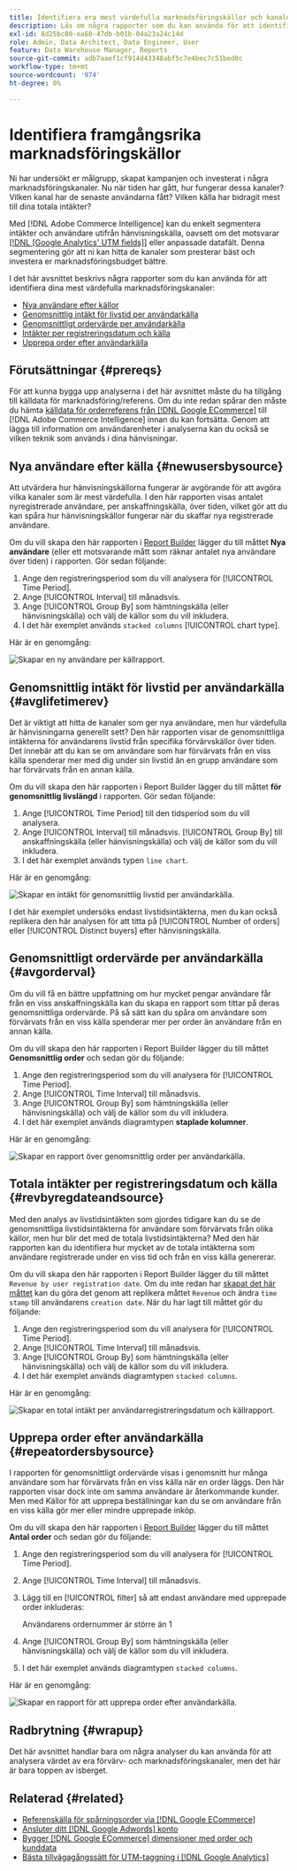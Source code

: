 ```yaml
---
title: Identifiera era mest värdefulla marknadsföringskällor och kanaler
description: Läs om några rapporter som du kan använda för att identifiera dina mest värdefulla marknadsföringskanaler.
exl-id: 8d25bc80-ea60-47db-b01b-04a23a24c14d
role: Admin, Data Architect, Data Engineer, User
feature: Data Warehouse Manager, Reports
source-git-commit: adb7aaef1cf914d43348abf5c7e4bec7c51bed0c
workflow-type: tm+mt
source-wordcount: '974'
ht-degree: 0%

---
```


# Identifiera framgångsrika marknadsföringskällor

Ni har undersökt er målgrupp, skapat kampanjen och investerat i några marknadsföringskanaler. Nu när tiden har gått, hur fungerar dessa kanaler? Vilken kanal har de senaste användarna fått? Vilken källa har bidragit mest till dina totala intäkter?

Med [!DNL Adobe Commerce Intelligence] kan du enkelt segmentera intäkter och användare utifrån hänvisningskälla, oavsett om det motsvarar [[!DNL [Google Analytics' UTM fields]]](https://support.google.com/analytics/answer/1191184?hl=en) eller anpassade datafält. Denna segmentering gör att ni kan hitta de kanaler som presterar bäst och investera er marknadsföringsbudget bättre.

I det här avsnittet beskrivs några rapporter som du kan använda för att identifiera dina mest värdefulla marknadsföringskanaler:

* [Nya användare efter källor](#newusersbysource)
* [Genomsnittlig intäkt för livstid per användarkälla](#avglifetimerev)
* [Genomsnittligt ordervärde per användarkälla](#avgorderval)
* [Intäkter per registreringsdatum och källa](#revbyregdateandsource)
* [Upprepa order efter användarkälla](#repeatordersbysource)

## Förutsättningar {#prereqs}

För att kunna bygga upp analyserna i det här avsnittet måste du ha tillgång till källdata för marknadsföring/referens. Om du inte redan spårar den måste du hämta [källdata för orderreferens från  [!DNL Google ECommerce]](../importing-data/integrations/google-ecommerce.md) till [!DNL Adobe Commerce Intelligence] innan du kan fortsätta. Genom att lägga till information om användarenheter i analyserna kan du också se vilken teknik som används i dina hänvisningar.

## Nya användare efter källa {#newusersbysource}

Att utvärdera hur hänvisningskällorna fungerar är avgörande för att avgöra vilka kanaler som är mest värdefulla. I den här rapporten visas antalet nyregistrerade användare, per anskaffningskälla, över tiden, vilket gör att du kan spåra hur hänvisningskällor fungerar när du skaffar nya registrerade användare.

Om du vill skapa den här rapporten i [Report Builder](../../tutorials/using-visual-report-builder.md) lägger du till måttet **Nya användare** (eller ett motsvarande mått som räknar antalet nya användare över tiden) i rapporten. Gör sedan följande:

1. Ange den registreringsperiod som du vill analysera för [!UICONTROL Time Period].
1. Ange [!UICONTROL Interval] till månadsvis.
1. Ange [!UICONTROL Group By] som hämtningskälla (eller hänvisningskälla) och välj de källor som du vill inkludera.
1. I det här exemplet används `stacked columns` [!UICONTROL chart type].

Här är en genomgång:

![Skapar en ny användare per källrapport.](../../assets/New_Users_by_source.gif)

## Genomsnittlig intäkt för livstid per användarkälla {#avglifetimerev}

Det är viktigt att hitta de kanaler som ger nya användare, men hur värdefulla är hänvisningarna generellt sett? Den här rapporten visar de genomsnittliga intäkterna för användarens livstid från specifika förvärvskällor över tiden. Det innebär att du kan se om användare som har förvärvats från en viss källa spenderar mer med dig under sin livstid än en grupp användare som har förvärvats från en annan källa.

Om du vill skapa den här rapporten i Report Builder lägger du till måttet **för genomsnittlig livslängd** i rapporten. Gör sedan följande:

1. Ange [!UICONTROL Time Period] till den tidsperiod som du vill analysera.
1. Ange [!UICONTROL Interval] till månadsvis.
   [!UICONTROL Group By] till anskaffningskälla (eller hänvisningskälla) och välj de källor som du vill inkludera.
1. I det här exemplet används typen `line chart`.

Här är en genomgång:

![Skapar en intäkt för genomsnittlig livstid per användarkälla](../../assets/Lifetime_revenue_by_user_source.gif).

I det här exemplet undersöks endast livstidsintäkterna, men du kan också replikera den här analysen för att titta på [!UICONTROL Number of orders] eller [!UICONTROL Distinct buyers] efter hänvisningskälla.

## Genomsnittligt ordervärde per användarkälla {#avgorderval}

Om du vill få en bättre uppfattning om hur mycket pengar användare får från en viss anskaffningskälla kan du skapa en rapport som tittar på deras genomsnittliga ordervärde. På så sätt kan du spåra om användare som förvärvats från en viss källa spenderar mer per order än användare från en annan källa.

Om du vill skapa den här rapporten i Report Builder lägger du till måttet **Genomsnittlig order** och sedan gör du följande:

1. Ange den registreringsperiod som du vill analysera för [!UICONTROL Time Period].
1. Ange [!UICONTROL Time Interval] till månadsvis.
1. Ange [!UICONTROL Group By] som hämtningskälla (eller hänvisningskälla) och välj de källor som du vill inkludera.
1. I det här exemplet används diagramtypen **staplade kolumner**.

Här är en genomgång:

![Skapar en rapport över genomsnittlig order per användarkälla.](../../assets/Average_order_value_by_source.gif)

## Totala intäkter per registreringsdatum och källa {#revbyregdateandsource}

Med den analys av livstidsintäkten som gjordes tidigare kan du se de genomsnittliga livstidsintäkterna för användare som förvärvats från olika källor, men hur blir det med de totala livstidsintäkterna? Med den här rapporten kan du identifiera hur mycket av de totala intäkterna som användare registrerade under en viss tid och från en viss källa genererar.

Om du vill skapa den här rapporten i Report Builder lägger du till måttet `Revenue by user registration date`. Om du inte redan har [skapat det här måttet](../../data-user/reports/ess-manage-data-metrics.md) kan du göra det genom att replikera måttet `Revenue` och ändra `time stamp` till användarens `creation date`. När du har lagt till måttet gör du följande:

1. Ange den registreringsperiod som du vill analysera för [!UICONTROL Time Period].
1. Ange [!UICONTROL Time Interval] till månadsvis.
1. Ange [!UICONTROL Group By] som hämtningskälla (eller hänvisningskälla) och välj de källor som du vill inkludera.
1. I det här exemplet används diagramtypen `stacked columns`.

Här är en genomgång:

![Skapar en total intäkt per användarregistreringsdatum och källrapport.](../../assets/Revenue_by_user_registration_date_and_source.gif)

## Upprepa order efter användarkälla {#repeatordersbysource}

I rapporten för genomsnittligt ordervärde visas i genomsnitt hur många användare som har förvärvats från en viss källa när en order läggs. Den här rapporten visar dock inte om samma användare är återkommande kunder. Men med Källor för att upprepa beställningar kan du se om användare från en viss källa gör mer eller mindre upprepade inköp.

Om du vill skapa den här rapporten i [Report Builder](../../tutorials/using-visual-report-builder.md) lägger du till måttet **Antal order** och sedan gör du följande:

1. Ange den registreringsperiod som du vill analysera för [!UICONTROL Time Period].
1. Ange [!UICONTROL Time Interval] till månadsvis.
1. Lägg till en [!UICONTROL filter] så att endast användare med upprepade order inkluderas:

   Användarens ordernummer är större än 1

1. Ange [!UICONTROL Group By] som hämtningskälla (eller hänvisningskälla) och välj de källor som du vill inkludera.
1. I det här exemplet används diagramtypen `stacked columns`.

Här är en genomgång:

![Skapar en rapport för att upprepa order efter användarkälla.](../../assets/Repeat_orders_by_user_source.gif)


## Radbrytning {#wrapup}

Det här avsnittet handlar bara om några analyser du kan använda för att analysera värdet av era förvärv- och marknadsföringskanaler, men det här är bara toppen av isberget.

## Relaterad {#related}

* [Referenskälla för spårningsorder via  [!DNL Google ECommerce]](../importing-data/integrations/google-ecommerce.md)
* [Ansluter ditt [!DNL Google Adwords] konto](../importing-data/integrations/google-adwords.md)
* [Bygger [!DNL Google ECommerce] dimensioner med order och kunddata](../data-warehouse-mgr/bldg-google-ecomm-dim.md)
* [Bästa tillvägagångssätt för UTM-taggning i  [!DNL Google Analytics]](../../best-practices/utm-tagging-google.md)
